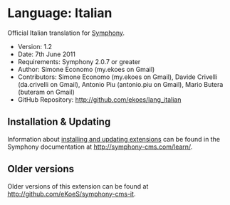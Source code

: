 # Language: Italian

Official Italian translation for [Symphony](http://www.symphony-cms.com).  

- Version: 1.2
- Date: 7th June 2011
- Requirements: Symphony 2.0.7 or greater
- Author: Simone Economo (my.ekoes on Gmail)
- Contributors: Simone Economo (my.ekoes on Gmail), Davide Crivelli (da.crivelli on Gmail), Antonio Piu (antonio.piu on Gmail), Mario Butera (buteram on Gmail)
- GitHub Repository: <http://github.com/ekoes/lang_italian>

## Installation & Updating

Information about [installing and updating extensions](http://symphony-cms.com/learn/tasks/view/install-an-extension/) can be found in the Symphony documentation at <http://symphony-cms.com/learn/>.

## Older versions

Older versions of this extension can be found at <http://github.com/eKoeS/symphony-cms-it>.
